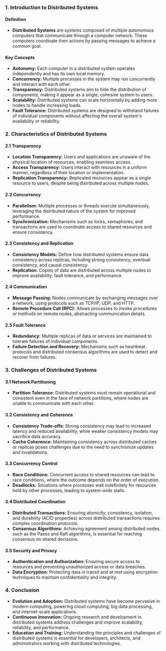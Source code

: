 ### 1\. Introduction to Distributed Systems

#### Definition

- **Distributed Systems** are systems composed of multiple autonomous computers that communicate through a computer network. These computers coordinate their actions by passing messages to achieve a common goal.

#### Key Concepts

- **Autonomy:** Each computer in a distributed system operates independently and has its own local memory.
- **Concurrency:** Multiple processes in the system may run concurrently and interact with each other.
- **Transparency:** Distributed systems aim to hide the distribution of components, making it appear as a single, cohesive system to users.
- **Scalability:** Distributed systems can scale horizontally by adding more nodes to handle increasing loads.
- **Fault Tolerance:** Distributed systems are designed to withstand failures of individual components without affecting the overall system's availability or reliability.

### 2\. Characteristics of Distributed Systems

#### 2.1 Transparency

- **Location Transparency:** Users and applications are unaware of the physical location of resources, enabling seamless access.
- **Access Transparency:** Users interact with resources in a uniform manner, regardless of their location or implementation.
- **Replication Transparency:** Replicated resources appear as a single resource to users, despite being distributed across multiple nodes.

#### 2.2 Concurrency

- **Parallelism:** Multiple processes or threads execute simultaneously, leveraging the distributed nature of the system for improved performance.
- **Synchronization:** Mechanisms such as locks, semaphores, and transactions are used to coordinate access to shared resources and ensure consistency.

#### 2.3 Consistency and Replication

- **Consistency Models:** Define how distributed systems ensure data consistency across replicas, including strong consistency, eventual consistency, and causal consistency.
- **Replication:** Copies of data are distributed across multiple nodes to improve availability, fault tolerance, and performance.

#### 2.4 Communication

- **Message Passing:** Nodes communicate by exchanging messages over a network, using protocols such as TCP/IP, UDP, and HTTP.
- **Remote Procedure Call (RPC):** Allows processes to invoke procedures or methods on remote nodes, abstracting communication details.

#### 2.5 Fault Tolerance

- **Redundancy:** Multiple replicas of data or services are maintained to tolerate failures of individual components.
- **Failure Detection and Recovery:** Mechanisms such as heartbeat protocols and distributed consensus algorithms are used to detect and recover from failures.

### 3\. Challenges of Distributed Systems

#### 3.1 Network Partitioning

- **Partition Tolerance:** Distributed systems must remain operational and consistent even in the face of network partitions, where nodes are unable to communicate with each other.

#### 3.2 Consistency and Coherence

- **Consistency Trade-offs:** Strong consistency may lead to increased latency and reduced availability, while weaker consistency models may sacrifice data accuracy.
- **Cache Coherence:** Maintaining consistency across distributed caches or replicas poses challenges due to the need to synchronize updates and invalidations.

#### 3.3 Concurrency Control

- **Race Conditions:** Concurrent access to shared resources can lead to race conditions, where the outcome depends on the order of execution.
- **Deadlocks:** Situations where processes wait indefinitely for resources held by other processes, leading to system-wide stalls.

#### 3.4 Distributed Coordination

- **Distributed Transactions:** Ensuring atomicity, consistency, isolation, and durability (ACID properties) across distributed transactions requires complex coordination protocols.
- **Consensus Algorithms:** Achieving agreement among distributed nodes, such as the Paxos and Raft algorithms, is essential for reaching consensus on shared decisions.

#### 3.5 Security and Privacy

- **Authentication and Authorization:** Ensuring secure access to resources and preventing unauthorized access or data breaches.
- **Data Encryption:** Protecting data in transit and at rest using encryption techniques to maintain confidentiality and integrity.

### 4\. Conclusion

- **Evolution and Adoption:** Distributed systems have become pervasive in modern computing, powering cloud computing, big data processing, and internet-scale applications.
- **Continuous Innovation:** Ongoing research and development in distributed systems address challenges and improve scalability, reliability, and performance.
- **Education and Training:** Understanding the principles and challenges of distributed systems is essential for developers, architects, and administrators working with distributed technologies.